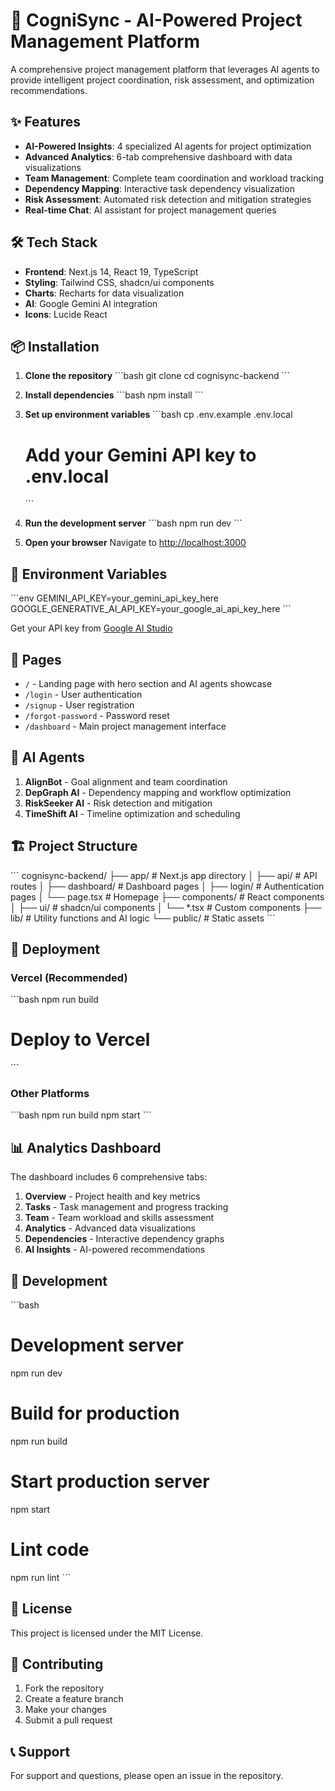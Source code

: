 # 🚀 CogniSync - AI-Powered Project Management Platform

A comprehensive project management platform that leverages AI agents to provide intelligent project coordination, risk assessment, and optimization recommendations.

## ✨ Features

- **AI-Powered Insights**: 4 specialized AI agents for project optimization
- **Advanced Analytics**: 6-tab comprehensive dashboard with data visualizations
- **Team Management**: Complete team coordination and workload tracking
- **Dependency Mapping**: Interactive task dependency visualization
- **Risk Assessment**: Automated risk detection and mitigation strategies
- **Real-time Chat**: AI assistant for project management queries

## 🛠 Tech Stack

- **Frontend**: Next.js 14, React 19, TypeScript
- **Styling**: Tailwind CSS, shadcn/ui components
- **Charts**: Recharts for data visualization
- **AI**: Google Gemini AI integration
- **Icons**: Lucide React

## 📦 Installation

1. **Clone the repository**
   \`\`\`bash
   git clone <repository-url>
   cd cognisync-backend
   \`\`\`

2. **Install dependencies**
   \`\`\`bash
   npm install
   \`\`\`

3. **Set up environment variables**
   \`\`\`bash
   cp .env.example .env.local
   # Add your Gemini API key to .env.local
   \`\`\`

4. **Run the development server**
   \`\`\`bash
   npm run dev
   \`\`\`

5. **Open your browser**
   Navigate to [http://localhost:3000](http://localhost:3000)

## 🔑 Environment Variables

\`\`\`env
GEMINI_API_KEY=your_gemini_api_key_here
GOOGLE_GENERATIVE_AI_API_KEY=your_google_ai_api_key_here
\`\`\`

Get your API key from [Google AI Studio](https://makersuite.google.com/app/apikey)

## 📱 Pages

- `/` - Landing page with hero section and AI agents showcase
- `/login` - User authentication
- `/signup` - User registration
- `/forgot-password` - Password reset
- `/dashboard` - Main project management interface

## 🤖 AI Agents

1. **AlignBot** - Goal alignment and team coordination
2. **DepGraph AI** - Dependency mapping and workflow optimization
3. **RiskSeeker AI** - Risk detection and mitigation
4. **TimeShift AI** - Timeline optimization and scheduling

## 🏗 Project Structure

\`\`\`
cognisync-backend/
├── app/                    # Next.js app directory
│   ├── api/               # API routes
│   ├── dashboard/         # Dashboard pages
│   ├── login/            # Authentication pages
│   └── page.tsx          # Homepage
├── components/            # React components
│   ├── ui/               # shadcn/ui components
│   └── *.tsx             # Custom components
├── lib/                  # Utility functions and AI logic
└── public/               # Static assets
\`\`\`

## 🚀 Deployment

### Vercel (Recommended)
\`\`\`bash
npm run build
# Deploy to Vercel
\`\`\`

### Other Platforms
\`\`\`bash
npm run build
npm start
\`\`\`

## 📊 Analytics Dashboard

The dashboard includes 6 comprehensive tabs:

1. **Overview** - Project health and key metrics
2. **Tasks** - Task management and progress tracking
3. **Team** - Team workload and skills assessment
4. **Analytics** - Advanced data visualizations
5. **Dependencies** - Interactive dependency graphs
6. **AI Insights** - AI-powered recommendations

## 🔧 Development

\`\`\`bash
# Development server
npm run dev

# Build for production
npm run build

# Start production server
npm start

# Lint code
npm run lint
\`\`\`

## 📄 License

This project is licensed under the MIT License.

## 🤝 Contributing

1. Fork the repository
2. Create a feature branch
3. Make your changes
4. Submit a pull request

## 📞 Support

For support and questions, please open an issue in the repository.
